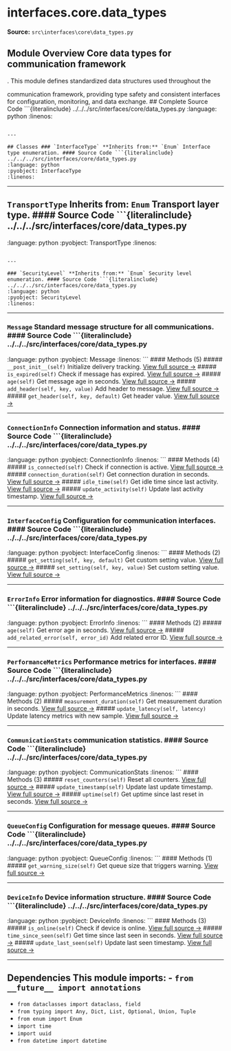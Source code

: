 # interfaces.core.data_types

**Source:** `src\interfaces\core\data_types.py`

## Module Overview Core data types for communication framework

. This module defines standardized data structures used throughout the


communication framework, providing type safety and consistent interfaces
for configuration, monitoring, and data exchange. ## Complete Source Code ```{literalinclude} ../../../src/interfaces/core/data_types.py
:language: python
:linenos:
```

---

## Classes ### `InterfaceType` **Inherits from:** `Enum` Interface type enumeration. #### Source Code ```{literalinclude} ../../../src/interfaces/core/data_types.py
:language: python
:pyobject: InterfaceType
:linenos:
```

---

## `TransportType` **Inherits from:** `Enum` Transport layer type. #### Source Code ```{literalinclude} ../../../src/interfaces/core/data_types.py

:language: python
:pyobject: TransportType
:linenos:
```

---

### `SecurityLevel` **Inherits from:** `Enum` Security level enumeration. #### Source Code ```{literalinclude} ../../../src/interfaces/core/data_types.py
:language: python
:pyobject: SecurityLevel
:linenos:
```

---

### `Message` Standard message structure for all communications. #### Source Code ```{literalinclude} ../../../src/interfaces/core/data_types.py

:language: python
:pyobject: Message
:linenos:
``` #### Methods (5) ##### `__post_init__(self)` Initialize delivery tracking. [View full source →](#method-message-__post_init__) ##### `is_expired(self)` Check if message has expired. [View full source →](#method-message-is_expired) ##### `age(self)` Get message age in seconds. [View full source →](#method-message-age) ##### `add_header(self, key, value)` Add header to message. [View full source →](#method-message-add_header) ##### `get_header(self, key, default)` Get header value. [View full source →](#method-message-get_header)

---

### `ConnectionInfo` Connection information and status. #### Source Code ```{literalinclude} ../../../src/interfaces/core/data_types.py
:language: python
:pyobject: ConnectionInfo
:linenos:
``` #### Methods (4) ##### `is_connected(self)` Check if connection is active. [View full source →](#method-connectioninfo-is_connected) ##### `connection_duration(self)` Get connection duration in seconds. [View full source →](#method-connectioninfo-connection_duration) ##### `idle_time(self)` Get idle time since last activity. [View full source →](#method-connectioninfo-idle_time) ##### `update_activity(self)` Update last activity timestamp. [View full source →](#method-connectioninfo-update_activity)

---

### `InterfaceConfig` Configuration for communication interfaces. #### Source Code ```{literalinclude} ../../../src/interfaces/core/data_types.py

:language: python
:pyobject: InterfaceConfig
:linenos:
``` #### Methods (2) ##### `get_setting(self, key, default)` Get custom setting value. [View full source →](#method-interfaceconfig-get_setting) ##### `set_setting(self, key, value)` Set custom setting value. [View full source →](#method-interfaceconfig-set_setting)

---

### `ErrorInfo` Error information for diagnostics. #### Source Code ```{literalinclude} ../../../src/interfaces/core/data_types.py
:language: python
:pyobject: ErrorInfo
:linenos:
``` #### Methods (2) ##### `age(self)` Get error age in seconds. [View full source →](#method-errorinfo-age) ##### `add_related_error(self, error_id)` Add related error ID. [View full source →](#method-errorinfo-add_related_error)

---

### `PerformanceMetrics` Performance metrics for interfaces. #### Source Code ```{literalinclude} ../../../src/interfaces/core/data_types.py

:language: python
:pyobject: PerformanceMetrics
:linenos:
``` #### Methods (2) ##### `measurement_duration(self)` Get measurement duration in seconds. [View full source →](#method-performancemetrics-measurement_duration) ##### `update_latency(self, latency)` Update latency metrics with new sample. [View full source →](#method-performancemetrics-update_latency)

---

### `CommunicationStats` communication statistics. #### Source Code ```{literalinclude} ../../../src/interfaces/core/data_types.py
:language: python
:pyobject: CommunicationStats
:linenos:
``` #### Methods (3) ##### `reset_counters(self)` Reset all counters. [View full source →](#method-communicationstats-reset_counters) ##### `update_timestamp(self)` Update last update timestamp. [View full source →](#method-communicationstats-update_timestamp) ##### `uptime(self)` Get uptime since last reset in seconds. [View full source →](#method-communicationstats-uptime)

---

### `QueueConfig` Configuration for message queues. #### Source Code ```{literalinclude} ../../../src/interfaces/core/data_types.py

:language: python
:pyobject: QueueConfig
:linenos:
``` #### Methods (1) ##### `get_warning_size(self)` Get queue size that triggers warning. [View full source →](#method-queueconfig-get_warning_size)

---

### `DeviceInfo` Device information structure. #### Source Code ```{literalinclude} ../../../src/interfaces/core/data_types.py
:language: python
:pyobject: DeviceInfo
:linenos:
``` #### Methods (3) ##### `is_online(self)` Check if device is online. [View full source →](#method-deviceinfo-is_online) ##### `time_since_seen(self)` Get time since last seen in seconds. [View full source →](#method-deviceinfo-time_since_seen) ##### `update_last_seen(self)` Update last seen timestamp. [View full source →](#method-deviceinfo-update_last_seen)

---

## Dependencies This module imports: - `from __future__ import annotations`

- `from dataclasses import dataclass, field`
- `from typing import Any, Dict, List, Optional, Union, Tuple`
- `from enum import Enum`
- `import time`
- `import uuid`
- `from datetime import datetime`
